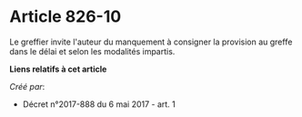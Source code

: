 # Article 826-10

Le greffier invite l'auteur du manquement à consigner la provision au greffe dans le délai et selon les modalités impartis.

**Liens relatifs à cet article**

_Créé par_:

  - Décret n°2017-888 du 6 mai 2017 - art. 1
